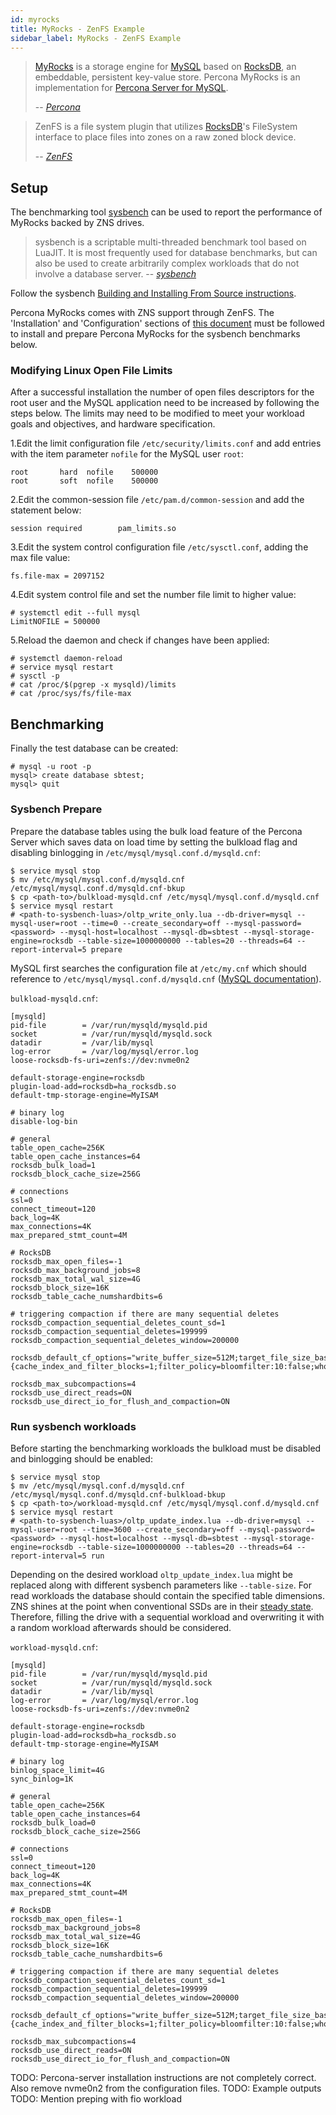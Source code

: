 ```yaml
---
id: myrocks
title: MyRocks - ZenFS Example
sidebar_label: MyRocks - ZenFS Example
---
```


> [MyRocks](http://myrocks.io/) is a storage engine for
> [MySQL](https://www.mysql.com/) based on [RocksDB](http://rocksdb.org/), an
> embeddable, persistent key-value store.
> Percona MyRocks is an implementation for
> [Percona Server for MySQL](https://www.percona.com/software/mysql-database/percona-server).
>
> -- <cite>[Percona](https://www.percona.com/doc/percona-server/8.0/myrocks/index.html)</cite>

> ZenFS is a file system plugin that utilizes
> [RocksDB](https://github.com/facebook/rocksdb)'s FileSystem interface to place
> files into zones on a raw zoned block device.
>
> -- <cite>[ZenFS](https://github.com/westerndigitalcorporation/zenfs)</cite>

## Setup
The benchmarking tool [sysbench](https://github.com/akopytov/sysbench) can be
used to report the performance of MyRocks backed by ZNS drives.

> sysbench is a scriptable multi-threaded benchmark tool based on LuaJIT. It is
> most frequently used for database benchmarks, but can also be used to create
> arbitrarily complex workloads that do not involve a database server.
> -- <cite>[sysbench](https://github.com/akopytov/sysbench)</cite>

Follow the sysbench [Building and Installing From Source
instructions](https://github.com/akopytov/sysbench#building-and-installing-from-source). 

Percona MyRocks comes with ZNS support through ZenFS. The 'Installation' and
'Configuration' sections of [this
document](https://github.com/percona/percona-server/blob/8.0/doc/source/myrocks/zenfs.rst)
must be followed to install and prepare Percona MyRocks for the sysbench
benchmarks below.

### Modifying Linux Open File Limits 
After a successful installation the number of open files descriptors for the
root user and the MySQL application need to be increased by following the steps
below. The limits may need to be modified to meet your workload goals and
objectives, and hardware specification.

1.Edit the limit configuration file `/etc/security/limits.conf` and add entries
with the item parameter `nofile` for the MySQL user `root`:
```plaintext
root       hard  nofile    500000 
root       soft  nofile    500000 
```

2.Edit the common-session file `/etc/pam.d/common-session` and add the statement
below:
```plaintext
session required        pam_limits.so 
```

3.Edit the system control configuration file `/etc/sysctl.conf`, adding the max
file value:
```plaintext
fs.file-max = 2097152
```

4.Edit system control file and set the number file limit to higher value: 
```plaintext
# systemctl edit --full mysql
LimitNOFILE = 500000 
```

5.Reload the daemon and check if changes have been applied:
```plaintext
# systemctl daemon-reload
# service mysql restart
# sysctl -p 
# cat /proc/$(pgrep -x mysqld)/limits
# cat /proc/sys/fs/file-max
```

## Benchmarking
Finally the test database can be created:
```plaintext
# mysql -u root -p
mysql> create database sbtest;
mysql> quit
```

### Sysbench Prepare
Prepare the database tables using the bulk load feature of the Percona Server
which saves data on load time by setting the bulkload flag and disabling
binlogging in `/etc/mysql/mysql.conf.d/mysqld.cnf`: 
```plaintext
$ service mysql stop
$ mv /etc/mysql/mysql.conf.d/mysqld.cnf /etc/mysql/mysql.conf.d/mysqld.cnf-bkup
$ cp <path-to>/bulkload-mysqld.cnf /etc/mysql/mysql.conf.d/mysqld.cnf
$ service mysql restart
# <path-to-sysbench-luas>/oltp_write_only.lua --db-driver=mysql --mysql-user=root --time=0 --create_secondary=off --mysql-password=<password> --mysql-host=localhost --mysql-db=sbtest --mysql-storage-engine=rocksdb --table-size=1000000000 --tables=20 --threads=64 --report-interval=5 prepare

```
MySQL first searches the configuration file at `/etc/my.cnf` which should
reference to `/etc/mysql/mysql.conf.d/mysqld.cnf` ([MySQL
documentation](https://dev.mysql.com/doc/refman/8.0/en/option-files.html)).

`bulkload-mysqld.cnf`:
```plaintext
[mysqld]
pid-file        = /var/run/mysqld/mysqld.pid
socket          = /var/run/mysqld/mysqld.sock
datadir         = /var/lib/mysql
log-error       = /var/log/mysql/error.log
loose-rocksdb-fs-uri=zenfs://dev:nvme0n2

default-storage-engine=rocksdb
plugin-load-add=rocksdb=ha_rocksdb.so
default-tmp-storage-engine=MyISAM

# binary log
disable-log-bin

# general
table_open_cache=256K
table_open_cache_instances=64
rocksdb_bulk_load=1
rocksdb_block_cache_size=256G

# connections
ssl=0
connect_timeout=120
back_log=4K
max_connections=4K
max_prepared_stmt_count=4M

# RocksDB
rocksdb_max_open_files=-1
rocksdb_max_background_jobs=8
rocksdb_max_total_wal_size=4G
rocksdb_block_size=16K
rocksdb_table_cache_numshardbits=6

# triggering compaction if there are many sequential deletes
rocksdb_compaction_sequential_deletes_count_sd=1
rocksdb_compaction_sequential_deletes=199999
rocksdb_compaction_sequential_deletes_window=200000

rocksdb_default_cf_options="write_buffer_size=512M;target_file_size_base=1G;max_bytes_for_level_base=512M;level0_file_num_compaction_trigger=4;level0_slowdown_writes_trigger=10;max_write_buffer_number=8;compression=kLZ4Compression;bottommost_compression=kLZ4Compression;compression_opts=-14:4:0;block_based_table_factory={cache_index_and_filter_blocks=1;filter_policy=bloomfilter:10:false;whole_key_filtering=0};level_compaction_dynamic_level_bytes=true;optimize_filters_for_hits=true;memtable_prefix_bloom_size_ratio=0.05;prefix_extractor=capped:12;compaction_pri=kMinOverlappingRatio"

rocksdb_max_subcompactions=4
rocksdb_use_direct_reads=ON
rocksdb_use_direct_io_for_flush_and_compaction=ON
```

### Run sysbench workloads
Before starting the benchmarking workloads the bulkload must be disabled and
binlogging should be enabled:
```plaintext
$ service mysql stop
$ mv /etc/mysql/mysql.conf.d/mysqld.cnf /etc/mysql/mysql.conf.d/mysqld.cnf-bulkload-bkup
$ cp <path-to>/workload-mysqld.cnf /etc/mysql/mysql.conf.d/mysqld.cnf
$ service mysql restart
# <path-to-sysbench-luas>/oltp_update_index.lua --db-driver=mysql --mysql-user=root --time=3600 --create_secondary=off --mysql-password=<password> --mysql-host=localhost --mysql-db=sbtest --mysql-storage-engine=rocksdb --table-size=1000000000 --tables=20 --threads=64 --report-interval=5 run
```

Depending on the desired workload `oltp_update_index.lua` might be replaced
along with different sysbench parameters like `--table-size`.
For read workloads the database should contain the specified table dimensions.
ZNS shines at the point when conventional SSDs are in their [steady
state](https://www.snia.org/sites/default/files/UnderstandingSSDPerformance.Jan12.web*.pdf).
Therefore, filling the drive with a sequential workload and overwriting it with a
random workload afterwards should be considered.

`workload-mysqld.cnf`:
```plaintext
[mysqld]
pid-file        = /var/run/mysqld/mysqld.pid
socket          = /var/run/mysqld/mysqld.sock
datadir         = /var/lib/mysql
log-error       = /var/log/mysql/error.log
loose-rocksdb-fs-uri=zenfs://dev:nvme0n2

default-storage-engine=rocksdb
plugin-load-add=rocksdb=ha_rocksdb.so
default-tmp-storage-engine=MyISAM

# binary log
binlog_space_limit=4G
sync_binlog=1K

# general
table_open_cache=256K
table_open_cache_instances=64
rocksdb_bulk_load=0
rocksdb_block_cache_size=256G

# connections
ssl=0
connect_timeout=120
back_log=4K
max_connections=4K
max_prepared_stmt_count=4M

# RocksDB
rocksdb_max_open_files=-1
rocksdb_max_background_jobs=8
rocksdb_max_total_wal_size=4G
rocksdb_block_size=16K
rocksdb_table_cache_numshardbits=6

# triggering compaction if there are many sequential deletes
rocksdb_compaction_sequential_deletes_count_sd=1
rocksdb_compaction_sequential_deletes=199999
rocksdb_compaction_sequential_deletes_window=200000

rocksdb_default_cf_options="write_buffer_size=512M;target_file_size_base=1G;max_bytes_for_level_base=512M;level0_file_num_compaction_trigger=4;level0_slowdown_writes_trigger=10;max_write_buffer_number=8;compression=kLZ4Compression;bottommost_compression=kLZ4Compression;compression_opts=-14:4:0;block_based_table_factory={cache_index_and_filter_blocks=1;filter_policy=bloomfilter:10:false;whole_key_filtering=0};level_compaction_dynamic_level_bytes=true;optimize_filters_for_hits=true;memtable_prefix_bloom_size_ratio=0.05;prefix_extractor=capped:12;compaction_pri=kMinOverlappingRatio"

rocksdb_max_subcompactions=4
rocksdb_use_direct_reads=ON
rocksdb_use_direct_io_for_flush_and_compaction=ON
```

TODO: Percona-server installation instructions are not completely correct. Also remove nvme0n2 from the configuration files.
TODO: Example outputs
TODO: Mention preping with fio workload
